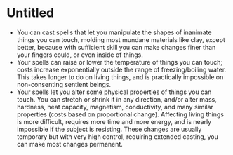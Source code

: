 # Untitled

- You can cast spells that let you manipulate the shapes of inanimate things you can touch, molding most mundane materials like clay, except better, because with sufficient skill you can make changes finer than your fingers could, or even inside of things.
- Your spells can raise or lower the temperature of things you can touch; costs increase exponentially outside the range of freezing/boiling water. This takes longer to do on living things, and is practically impossible on non-consenting sentient beings.
- Your spells let you alter some physical properties of things you can touch. You can stretch or shrink it in any direction, and/or alter mass, hardness, heat capacity, magnetism, conductivity, and many similar properties (costs based on proportional change). Affecting living things is more difficult, requires more time and more energy, and is nearly impossible if the subject is resisting. These changes are usually temporary but with very high control, requiring extended casting, you can make most changes permanent.